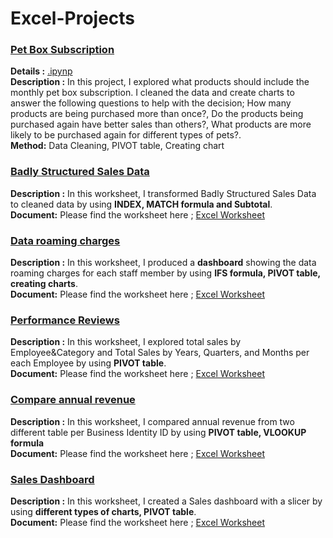 # Excel-Projects

### <ins> Pet Box Subscription
**Details :** [.ipynp](https://github.com/TugceCankurt/Excel-Projects/blob/main/Pet%20Box%20Subscription.ipynb) <br>
**Description :** In this project, I explored what products should include the monthly pet box subscription. I cleaned the data and create charts to answer the following questions to help with the decision; How many products are being purchased more than once?, Do the products being purchased again have better sales than others?, What products are more likely to be purchased again for different types of pets?.    <br>
**Method:** Data Cleaning, PIVOT table, Creating chart

### <ins> Badly Structured Sales Data
**Description :** In this worksheet, I transformed Badly Structured Sales Data to cleaned data by using **INDEX, MATCH formula and Subtotal**.  <br>
**Document:** Please find the worksheet here ; [ Excel Worksheet ](https://github.com/TugceCankurt/Excel-Projects/files/10716061/Badly-Structured-Sales-Data.xlsx)

### <ins> Data roaming charges
**Description :** In this worksheet, I produced a **dashboard** showing the data roaming charges for each staff member by using **IFS formula, PIVOT table, creating charts**.  <br>
**Document:** Please find the worksheet here ; [ Excel Worksheet ](https://github.com/TugceCankurt/Excel-Projects/files/10716095/Data.roaming.charges.Github.xlsx)

### <ins> Performance Reviews
**Description :** In this worksheet, I explored total sales by Employee&Category and Total Sales by Years, Quarters, and Months per each Employee by using **PIVOT table**. <br>
**Document:** Please find the worksheet here ; [ Excel Worksheet ](https://github.com/TugceCankurt/Excel-Projects/files/10716103/Performance.Reviews.Github.xlsx)

### <ins> Compare annual revenue 
**Description :** In this worksheet, I compared annual revenue from two different table per Business Identity ID by using **PIVOT table, VLOOKUP formula**  <br>
**Document:** Please find the worksheet here ; [ Excel Worksheet ](https://github.com/TugceCankurt/Excel-Projects/files/10716113/Compare.annual.revenue.Github.xlsx)

### <ins> Sales Dashboard
**Description :** In this worksheet, I created a Sales dashboard with a slicer by using **different types of charts, PIVOT table**.  <br>
**Document:** Please find the worksheet here ; [ Excel Worksheet ](https://github.com/TugceCankurt/Excel-Projects/files/10716123/Sales.Dashboard.xlsx)

 
  
  
  
  
  
  
  
  
